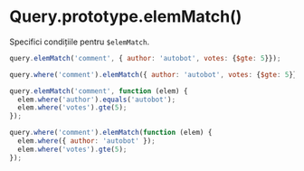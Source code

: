 # Query.prototype.elemMatch()

Specifici condițiile pentru `$elemMatch`.

```javascript
query.elemMatch('comment', { author: 'autobot', votes: {$gte: 5}});

query.where('comment').elemMatch({ author: 'autobot', votes: {$gte: 5}});

query.elemMatch('comment', function (elem) {
  elem.where('author').equals('autobot');
  elem.where('votes').gte(5);
});

query.where('comment').elemMatch(function (elem) {
  elem.where({ author: 'autobot' });
  elem.where('votes').gte(5);
});
```
